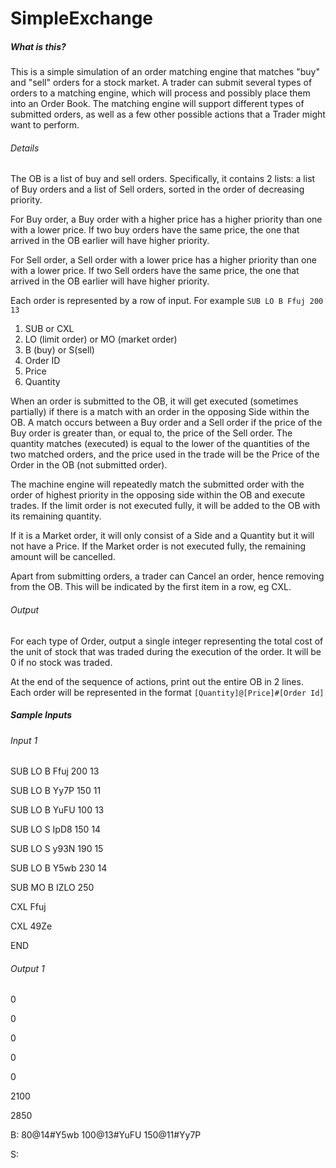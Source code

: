 # SimpleExchange

##### What is this?
This is a simple simulation of an order matching engine that matches "buy" and "sell" orders for a stock market.
A trader can submit several types of orders to a matching engine, which will process and possibly place them into an Order Book.
The matching engine will support different types of submitted orders, as well as a few other possible actions that a Trader might want to perform.

###### Details
The OB is a list of buy and sell orders. 
Specifically, it contains 2 lists: a list of Buy orders and a list of Sell orders, sorted in the order of decreasing priority.

For Buy order, a Buy order with a higher price has a higher priority than one with a lower price. If two buy orders have the same price, the one that arrived in the OB earlier will have higher priority.

For Sell order, a Sell order with a lower price has a higher priority than one with a lower price. If two Sell orders have the same price, the one that arrived in the OB earlier will have higher priority.

Each order is represented by a row of input. For example `SUB LO B Ffuj 200 13` 

1. SUB or CXL
2. LO (limit order) or MO (market order)
3. B (buy) or S(sell)
4. Order ID
5. Price
6. Quantity

When an order is submitted to the OB, it will get executed (sometimes partially) if there is a match with an order in the opposing Side within the OB. A match occurs between a Buy order and a Sell order if the price of the Buy order is greater than, or equal to, the price of the Sell order. The quantity matches (executed) is equal to the lower of the quantities of the two matched orders, and the price used in the trade will be the Price of the Order in the OB (not submitted order).

The machine engine will repeatedly match the submitted order with the order of highest priority in the opposing side within the OB and execute trades. If the limit order is not executed fully, it will be added to the OB with its remaining quantity. 

If it is a Market order, it will only consist of a Side and a Quantity but it will not have a Price. If the Market order is not executed fully, the remaining amount will be cancelled.

Apart from submitting orders, a trader can Cancel an order, hence removing from the OB. This will be indicated by the first item in a row, eg CXL.

###### Output
For each type of Order, output a single integer representing the total cost of the unit of stock that was traded during the execution of the order. It will be 0 if no stock was traded.

At the end of the sequence of actions, print out the entire OB in 2 lines. Each order will be represented in the format `[Quantity]@[Price]#[Order Id]`



##### Sample Inputs
###### Input 1

SUB LO B Ffuj 200 13 

SUB LO B Yy7P 150 11

SUB LO B YuFU 100 13

SUB LO S IpD8 150 14

SUB LO S y93N 190 15

SUB LO B Y5wb 230 14

SUB MO B IZLO 250 

CXL Ffuj

CXL 49Ze

END


###### Output 1
0

0

0

0

0

2100

2850

B: 80@14#Y5wb 100@13#YuFU 150@11#Yy7P

S: